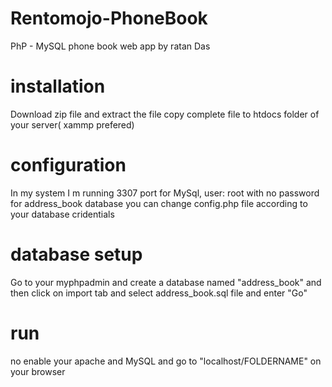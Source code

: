 # Rentomojo-PhoneBook
PhP - MySQL phone book web app by ratan Das


# installation

Download zip file and extract the file
copy complete file to htdocs folder of your server( xammp prefered)

# configuration

In my system I m running 3307 port for MySql, user: root with no password for address_book database you can change config.php file according to your database cridentials

# database setup

Go to your myphpadmin and create a database named "address_book" and then click on import tab and select address_book.sql file and enter "Go"

# run

no enable your apache and MySQL and go to "localhost/FOLDERNAME" on your browser






